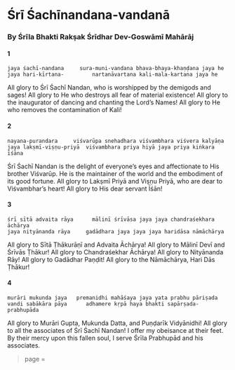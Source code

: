 # Śrī Śachīnandana-vandanā

### By Śrīla Bhakti Rakṣak Śrīdhar Dev-Goswāmī Mahārāj

#### 1

    jaya śachī-nandana     sura-muni-vandana bhava-bhaya-khaṇḍana jaya he
    jaya hari-kīrtana-         nartanāvartana kali-mala-kartana jaya he

All glory to Śrī Śachī Nandan, who is worshipped by the demigods and sages! All glory to He who destroys all fear of material existence! All glory to the inaugurator of dancing and chanting the Lord’s Names! All glory to He who removes the contamination of Kali!

#### 2

    nayana-purandara     viśvarūpa snehadhara viśvambhara viśvera kalyāṇa
    jaya lakṣmī-viṣṇu-priyā  viśvambhara priya hiyā jaya priya kiṅkara īśāna

Śrī Śachī Nandan is the delight of everyone’s eyes and affectionate to His brother Viśvarūp. He is the maintainer of the world and the embodiment of its good fortune. All glory to Lakṣmī Priyā and Viṣṇu Priyā, who are dear to Viśvambhar’s heart! All glory to His dear servant Īśān!

#### 3

    śrī sītā advaita rāya      mālinī śrīvāsa jaya jaya chandraśekhara āchārya
    jaya nityānanda rāya     gadādhara jaya jaya jaya haridāsa nāmāchārya

All glory to Sītā Ṭhākurāṇī and Advaita Āchārya! All glory to Mālinī Devī and Śrīvās Ṭhākur! All glory to Chandraśekhar Āchārya! All glory to Nityānanda Rāy! All glory to Gadādhar Paṇḍit! All glory to the Nāmāchārya, Hari Dās Ṭhākur!

#### 4

    murāri mukunda jaya   premanidhi mahāśaya jaya yata prabhu pāriṣada
    vandi sabākāra pāya      adhamere kṛpā haya bhakti sapārṣada-prabhupāda

All glory to Murāri Gupta, Mukunda Datta, and Puṇḍarīk Vidyānidhi! All glory to all the associates of Śrī Śachī Nandan! I offer my obeisance at their feet. By their mercy upon this fallen soul, I serve Śrīla Prabhupād and his associates.


> page = 
